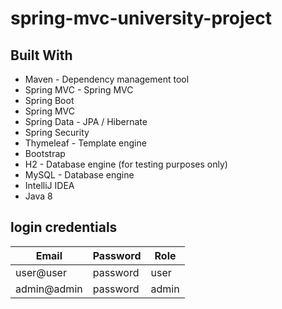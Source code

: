 # spring-mvc-university-project

## Built With

* Maven - Dependency management tool
* Spring MVC - Spring MVC
* Spring Boot
* Spring MVC
* Spring Data - JPA / Hibernate
* Spring Security
* Thymeleaf - Template engine
* Bootstrap
* H2 - Database engine (for testing purposes only)
* MySQL - Database engine
* IntelliJ IDEA
* Java 8

## login credentials

Email | Password  | Role
------------ | ------------- | ----
user@user | password | user
admin@admin | password | admin
